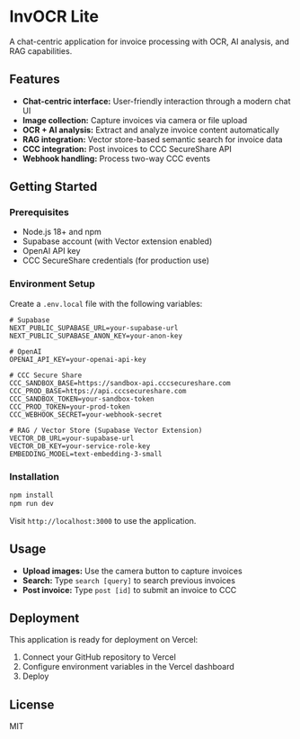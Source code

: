 # InvOCR Lite

A chat-centric application for invoice processing with OCR, AI analysis, and RAG capabilities.

## Features

- **Chat-centric interface:** User-friendly interaction through a modern chat UI
- **Image collection:** Capture invoices via camera or file upload 
- **OCR + AI analysis:** Extract and analyze invoice content automatically
- **RAG integration:** Vector store-based semantic search for invoice data
- **CCC integration:** Post invoices to CCC SecureShare API
- **Webhook handling:** Process two-way CCC events

## Getting Started

### Prerequisites

- Node.js 18+ and npm
- Supabase account (with Vector extension enabled)
- OpenAI API key
- CCC SecureShare credentials (for production use)

### Environment Setup

Create a `.env.local` file with the following variables:

```
# Supabase
NEXT_PUBLIC_SUPABASE_URL=your-supabase-url
NEXT_PUBLIC_SUPABASE_ANON_KEY=your-anon-key

# OpenAI
OPENAI_API_KEY=your-openai-api-key

# CCC Secure Share
CCC_SANDBOX_BASE=https://sandbox-api.cccsecureshare.com
CCC_PROD_BASE=https://api.cccsecureshare.com
CCC_SANDBOX_TOKEN=your-sandbox-token
CCC_PROD_TOKEN=your-prod-token
CCC_WEBHOOK_SECRET=your-webhook-secret

# RAG / Vector Store (Supabase Vector Extension)
VECTOR_DB_URL=your-supabase-url
VECTOR_DB_KEY=your-service-role-key
EMBEDDING_MODEL=text-embedding-3-small
```

### Installation

```bash
npm install
npm run dev
```

Visit `http://localhost:3000` to use the application.

## Usage

- **Upload images:** Use the camera button to capture invoices
- **Search:** Type `search [query]` to search previous invoices
- **Post invoice:** Type `post [id]` to submit an invoice to CCC

## Deployment

This application is ready for deployment on Vercel:

1. Connect your GitHub repository to Vercel
2. Configure environment variables in the Vercel dashboard
3. Deploy

## License

MIT 